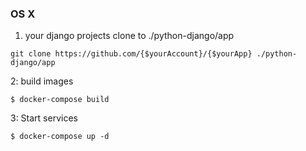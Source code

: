 ### OS X

1. your django projects clone to ./python-django/app

```
git clone https://github.com/{$yourAccount}/{$yourApp} ./python-django/app
```

2: build images
```
$ docker-compose build 
```

3: Start services
```
$ docker-compose up -d
```
